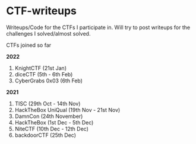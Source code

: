 # CTF-writeups

Writeups/Code for the CTFs I participate in.
Will try to post writeups for the challenges I solved/almost solved.

CTFs joined so far

**2022**

1. KnightCTF (21st Jan)
2. diceCTF (5th - 6th Feb)
3. CyberGrabs 0x03 (6th Feb)

**2021**

1. TISC (29th Oct - 14th Nov)
2. HackTheBox UniQual (19th Nov - 21st Nov)
3. DamnCon (24th November)
4. HackTheBox (1st Dec - 5th Dec)
5. NiteCTF (10th Dec - 12th Dec)
6. backdoorCTF (25th Dec)
